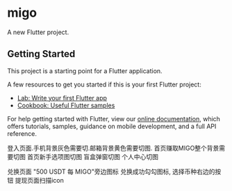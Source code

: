 # migo

A new Flutter project.

## Getting Started

This project is a starting point for a Flutter application.

A few resources to get you started if this is your first Flutter project:

- [Lab: Write your first Flutter app](https://flutter.dev/docs/get-started/codelab)
- [Cookbook: Useful Flutter samples](https://flutter.dev/docs/cookbook)

For help getting started with Flutter, view our
[online documentation](https://flutter.dev/docs), which offers tutorials,
samples, guidance on mobile development, and a full API reference.


登入页面.手机背景灰色需要切.邮箱背景黄色需要切图.
首页赚取MIGO整个背景需要切图
首页新手选项图切图
盲盒弹窗切图
个人中心切图


兑换页面 "500 USDT 每 MIGO"旁边图标
兑换成功勾勾图标,
选择币种右边的按钮
提现页面扫描icon
